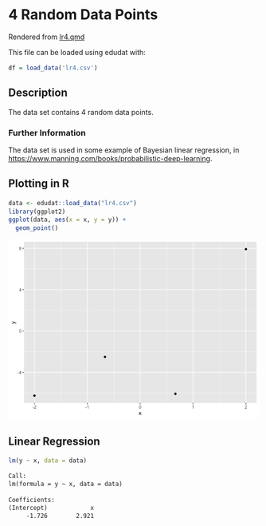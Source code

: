 # 4 Random Data Points

Rendered from
[lr4.qmd](https://github.com/tensorchiefs/data/tree/docs/data/lr4.qmd)

This file can be loaded using edudat with:

``` r
df = load_data('lr4.csv')
```

## Description

The data set contains 4 random data points.

### Further Information

The data set is used in some example of Bayesian linear regression, in
https://www.manning.com/books/probabilistic-deep-learning.

## Plotting in R

``` r
data <- edudat::load_data("lr4.csv")
library(ggplot2)
ggplot(data, aes(x = x, y = y)) +
  geom_point() 
```

![](lr4_files/figure-commonmark/plot_data-1.png)

## Linear Regression

``` r
lm(y ~ x, data = data)
```


    Call:
    lm(formula = y ~ x, data = data)

    Coefficients:
    (Intercept)            x  
         -1.726        2.921  

